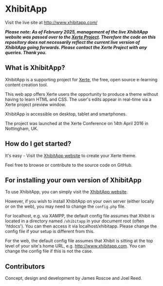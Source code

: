 # XhibitApp

Visit the live site at http://www.xhibitapp.com/

**_Please note: As of February 2025, management of the live XhibitApp website was passed over to the [Xerte Project](http://www.xerte.org.uk). Therefore the code on this repository does not necessarily reflect the current live version of XhibitApp going forwards. Please contact the Xerte Project with any queries. Thank you._**

## What is XhibitApp?

XhibitApp is a supporting project for [Xerte](http://www.xerte.org.uk), the free, open source e-learning content creation tool.

This web app offers Xerte users the opportunity to produce a theme without having to learn HTML and CSS. The user's edits appear in real-time via a Xerte project preview window.

XhibitApp is accessible on desktop, tablet and smartphones.

The project was launched at the Xerte Conference on 14th April 2016 in Nottingham, UK.

## How do I get started?

It's easy - Visit the [XhibitApp website](http://www.xhibitapp.com/) to create your Xerte theme.

Feel free to browse or contribute to the source code on GitHub.

## For installing your own version of XhibitApp

To use XhibitApp, you can simply visit the [XhibitApp website](http://www.xhibitapp.com/).

However, if you wish to install XhibitApp on your own server (either locally or on the web), you may need to change the `config.php` file.

For localhost, e.g. via XAMPP, the default config file assumes that Xhibit is located in a directory named `/xhibitapp` in your document root (often 'htdocs'). You can then access it via localhost/xhibitapp. Please change the config file if your setup is different from this.

For the web, the default config file assumes that Xhibit is sitting at the top level of your site's home URL, e.g. http://www.xhibitapp.com. You can change the config file if this is not the case.

## Contributors

Concept, design and development by James Roscoe and Joel Reed.
